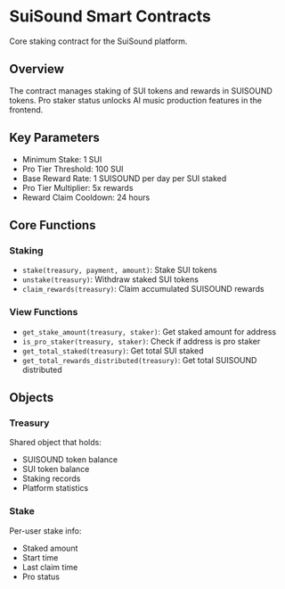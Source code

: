 # SuiSound Smart Contracts

Core staking contract for the SuiSound platform.

## Overview

The contract manages staking of SUI tokens and rewards in SUISOUND tokens. Pro staker status unlocks AI music production features in the frontend.

## Key Parameters

- Minimum Stake: 1 SUI
- Pro Tier Threshold: 100 SUI
- Base Reward Rate: 1 SUISOUND per day per SUI staked
- Pro Tier Multiplier: 5x rewards
- Reward Claim Cooldown: 24 hours

## Core Functions

### Staking
- `stake(treasury, payment, amount)`: Stake SUI tokens
- `unstake(treasury)`: Withdraw staked SUI tokens
- `claim_rewards(treasury)`: Claim accumulated SUISOUND rewards

### View Functions
- `get_stake_amount(treasury, staker)`: Get staked amount for address
- `is_pro_staker(treasury, staker)`: Check if address is pro staker
- `get_total_staked(treasury)`: Get total SUI staked
- `get_total_rewards_distributed(treasury)`: Get total SUISOUND distributed

## Objects

### Treasury
Shared object that holds:
- SUISOUND token balance
- SUI token balance
- Staking records
- Platform statistics

### Stake
Per-user stake info:
- Staked amount
- Start time
- Last claim time
- Pro status 
